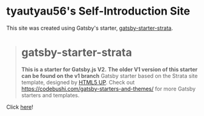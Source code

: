 # tyautyau56's Self-Introduction Site

This site was created using Gatsby's starter, [gatsby-starter-strata](https://github.com/codebushi/gatsby-starter-strata).

> # gatsby-starter-strata
> **This is a starter for Gatsby.js V2.**
> **The older V1 version of this starter can be found on the v1 branch**
> Gatsby starter based on the Strata site template, designed by [HTML5 UP](https://html5up.net/strata). Check out https://codebushi.com/gatsby-starters-and-themes/ for more Gatsby starters and templates.

Click [here](https://tyautyau56.netlify.app)!
